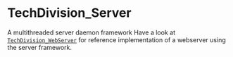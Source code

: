 TechDivision_Server
===================

A multithreaded server daemon framework
Have a look at [`TechDivision_WebServer`](<https://github.com/techdivision/TechDivision_WebServer>) for reference implementation of a webserver using the server framework.